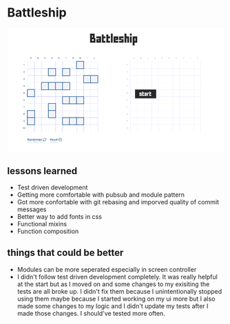 # Battleship

![Screenshot](./src/assets/screenshot.png)

## lessons learned

- Test driven development
- Getting more comfortable with pubsub and module pattern
- Got more confortable with git rebasing and imporved quality of commit messages
- Better way to add fonts in css
- Functional mixins
- Function composition

## things that could be better

- Modules can be more seperated especially in screen controller
- I didn't follow test driven development completely. It was really helpful at the start but as I moved on and some changes to my exisiting the tests are all broke up. I didn't fix them because I unintentionally stopped using them maybe because I started working on my ui more but I also made some changes to my logic and I didn't update my tests after I made those changes. I should've tested more often.
